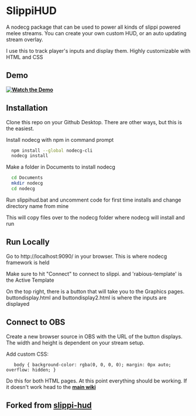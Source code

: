 
# SlippiHUD

A nodecg package that can be used to power all kinds of slippi powered melee streams. You can create your own custom HUD, or an auto updating stream overlay.

I use this to track player's inputs and display them. Highly customizable with HTML and CSS


## Demo

__[![Watch the Demo](https://img.youtube.com/vi/qUuaYQbx2sY/hqdefault.jpg)](https://www.youtube.com/watch?v=qUuaYQbx2sY
)__

## Installation

Clone this repo on your Github Desktop. There are other ways, but this is the easiest. 


Install nodecg with npm in command prompt

```bash
  npm install --global nodecg-cli
  nodecg install
```

Make a folder in Documents to install nodecg

```bash
  cd Documents
  mkdir nodecg
  cd nodecg
```
    
Run slippihud.bat and uncomment code for first time installs and change directory name from mine

This will copy files over to the nodecg folder where nodecg will install and run
## Run Locally

Go to http://localhost:9090/ in your browser. This is where nodecg framework is held 

Make sure to hit "Connect" to connect to slippi. and 'rabious-template' is the Active Template

On the top right, there is a button that will take you to the Graphics pages. buttondisplay.html and 
buttondisplay2.html is where the inputs are displayed

## Connect to OBS

Create a new browser source in OBS with the URL of the button displays. The width and height is dependent on your stream setup. 

Add custom CSS: 

```
   body { background-color: rgba(0, 0, 0, 0); margin: 0px auto; overflow: hidden; }

```
Do this for both HTML pages. At this point everything should be working. If it doesn't work head to the __[main wiki](https://github.com/SSBDoppler/slippi-hud/wiki)__


## Forked from __[slippi-hud](https://github.com/SSBDoppler/slippi-hud)__
